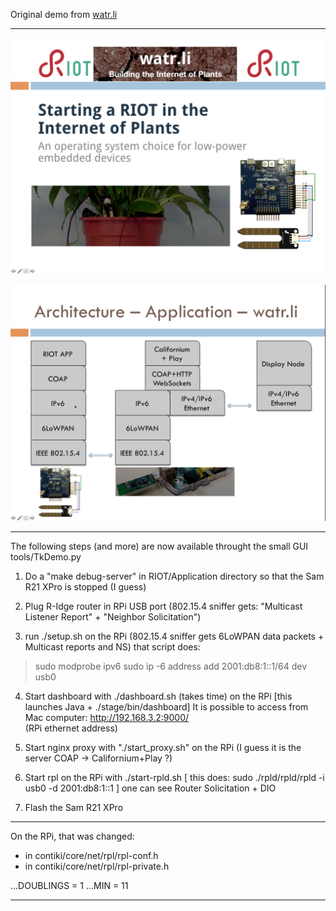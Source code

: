 Original demo from [watr.li](watr.li)

---------------------------------------------------------------------------

![watr.li](img/FrontPage.png)

![architecture](img/Architecture.png)

---------------------------------------------------------------------------

The following steps (and more) are now available throught the small GUI
  tools/TkDemo.py

1) Do a "make debug-server" in RIOT/Application directory so that 
   the Sam R21 XPro is stopped (I guess)

2) Plug R-Idge router in RPi USB port
  (802.15.4 sniffer gets: "Multicast Listener Report" + "Neighbor Solicitation")

3) run ./setup.sh on the RPi
  (802.15.4 sniffer gets 6LoWPAN data packets + Multicast reports and NS)
  that script does:
  > sudo modprobe ipv6
  > sudo ip -6 address add 2001:db8:1::1/64 dev usb0

4) Start dashboard with ./dashboard.sh (takes time) on the RPi
  [this launches Java + ./stage/bin/dashboard]
  It is possible to access from Mac computer: http://192.168.3.2:9000/  
  (RPi ethernet address)

5) Start nginx proxy with "./start_proxy.sh" on the RPi
  (I guess it is the server COAP -> Californium+Play ?) 

6) Start rpl on the RPi with ./start-rpld.sh
   [ this does: sudo ./rpld/rpld/rpld -i usb0 -d 2001:db8:1::1 ]
  one can see Router Solicitation + DIO

7) Flash the Sam R21 XPro

---------------------------------------------------------------------------

On the RPi, that was changed:
 * in contiki/core/net/rpl/rpl-conf.h
 * in contiki/core/net/rpl/rpl-private.h

...DOUBLINGS = 1
...MIN = 11

---------------------------------------------------------------------------
